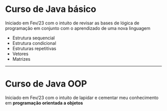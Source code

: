 # Curso de **Java** básico

Iniciado em Fev/23 com o intuito de revisar as bases de lógica de programação em conjunto com o aprendizado de uma nova linguagem

  - Estrutura sequencial
  - Estrutura condicional
  - Estruturas repetitivas
  - Vetores
  - Matrizes

---

# Curso de **Java OOP**

Iniciado em Fev/23 com o intuito de lapidar e cementar meu conhecimento em **programação orientada a objetos**
